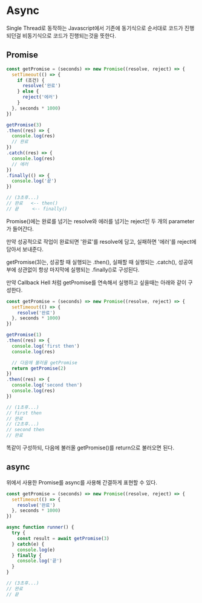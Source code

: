 # Async 

Single Thread로 동작하는 Javascript에서 기존에 동기식으로 순서대로 코드가 진행되던걸 비동기식으로 코드가 진행되는것을 뜻한다.

## Promise

```js
const getPromise = (seconds) => new Promise((resolve, reject) => {
  setTimeout(() => {
    if (조건) {
      resolve('완료')
    } else {
      reject('에러')
    }
  }, seconds * 1000)
})

getPromise(3)
.then((res) => {
  console.log(res)
  // 완료
})
.catch((res) => {
  console.log(res)
  // 에러
})
.finally(() => {
  console.log('끝')
})

// (3초후...)
// 완료   <-- then()
// 끝     <-- finally()
```

Promise()에는 완료를 넘기는 resolve와 에러를 넘기는 reject인 두 개의 parameter가 들어간다.

만약 성공적으로 작업이 완료되면 '완료'를 resolve에 담고, 실패하면 '에러'를 reject에 담아서 보내준다.

getPromise(3)는, 성공할 때 실행되는 .then(), 실패할 때 실행되는 .catch(), 성공여부에 상관없이 항상 마지막에 실행되는 .finally()로 구성된다.

만약 Callback Hell 처럼 getPromise를 연속해서 실행하고 싶을때는 아래와 같이 구성한다.

```js
const getPromise = (seconds) => new Promise((resolve, reject) => {
  setTimeout(() => {
    resolve('완료')
  }, seconds * 1000)
})

getPromise(1)
.then((res) => {
  console.log('first then')
  console.log(res)

  // 다음에 불러올 getPromise
  return getPromise(2)
})
.then((res) => {
  console.log('second then')
  console.log(res)
})

// (1초후...)
// first then
// 완료
// (2초후...)
// second then
// 완료
```

똑같이 구성하되, 다음에 불러올 getPromise()를 return으로 불러오면 된다.

## async

위에서 사용한 Promise를 async를 사용해 간결하게 표현할 수 있다.

```js
const getPromise = (seconds) => new Promise((resolve, reject) => {
  setTimeout(() => {
    resolve('완료')
  }, seconds * 1000)
})

async function runner() {
  try {
    const result = await getPromise(3)
  } catch(e) {
    console.log(e)
  } finally {
    console.log('끝')
  }
}

// (3초후...)
// 완료
// 끝
```